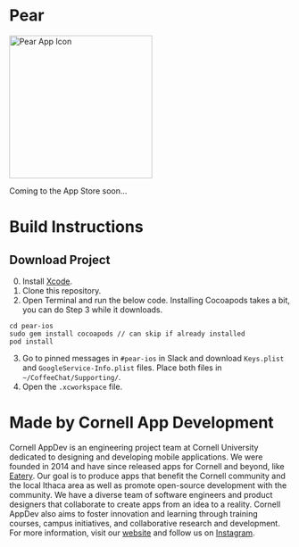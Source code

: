 # Pear

<img width="256" alt="Pear App Icon" src="https://user-images.githubusercontent.com/29307883/100136951-afb87300-2e59-11eb-9b21-001f26e4244a.png">

Coming to the App Store soon...

# Build Instructions
## Download Project

0. Install [Xcode](https://itunes.apple.com/us/app/xcode/id497799835?mt=12).
1. Clone this repository.
2. Open Terminal and run the below code. Installing Cocoapods takes a bit, you can do Step 3 while it downloads.
```
cd pear-ios
sudo gem install cocoapods // can skip if already installed
pod install
```

3. Go to pinned messages in `#pear-ios` in Slack and download `Keys.plist` and `GoogleService-Info.plist` files. Place both files in `~/CoffeeChat/Supporting/`.
4. Open the `.xcworkspace` file.

# Made by Cornell App Development

Cornell AppDev is an engineering project team at Cornell University dedicated to designing and developing mobile applications. We were founded in 2014 and have since released apps for Cornell and beyond, like [Eatery](https://itunes.apple.com/us/app/eatery-cornell-dining/id1089672962?mt=8). Our goal is to produce apps that benefit the Cornell community and the local Ithaca area as well as promote open-source development with the community. We have a diverse team of software engineers and product designers that collaborate to create apps from an idea to a reality. Cornell AppDev also aims to foster innovation and learning through training courses, campus initiatives, and collaborative research and development. For more information, visit our [website](http://www.cornellappdev.com) and follow us on [Instagram](https://www.instagram.com/cornellappdev/).
